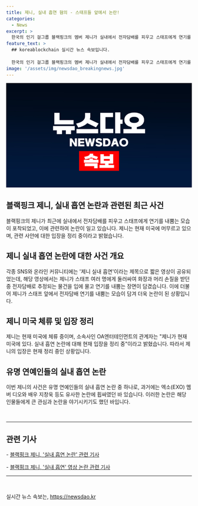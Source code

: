 ```yaml
---
title: 제니, 실내 흡연 혐의 - 스태프들 앞에서 논란!
categories:
  - News
excerpt: >
  한국의 인기 걸그룹 블랙핑크의 멤버 제니가 실내에서 전자담배를 피우고 스태프에게 연기를 내뿜는 영상이 논란을 일으키고 있다. 해당 영상은 브이로그에 올라왔으나 현재는 삭제된 상태이다. 한 누리꾼은 이를 이탈리아 대사관에 신고해 조사를 요청했고, 관련 기관은 엄중히 처분해야 한다고 촉구했다. OA엔터테인먼트 관계자는 제니가 미국에 머물고 있으며, 현재 입장을 정리 중이라고 전했다. 이는 연예인들의 실내 흡연 논란에 새로운 사례일 뿐이지만, 이미 비슷한 경우들이 있었음을 감안해야 한다.
feature_text: >
  ## koreablockchain 실시간 뉴스 속보입니다.

  한국의 인기 걸그룹 블랙핑크의 멤버 제니가 실내에서 전자담배를 피우고 스태프에게 연기를 내뿜는 영상이 논란을 일으키고 있다. 해당 영상은 브이로그에 올라왔으나 현재는 삭제된 상태이다. 한 누리꾼은 이를 이탈리아 대사관에 신고해 조사를 요청했고, 관련 기관은 엄중히 처분해야 한다고 촉구했다. OA엔터테인먼트 관계자는 제니가 미국에 머물고 있으며, 현재 입장을 정리 중이라고 전했다. 이는 연예인들의 실내 흡연 논란에 새로운 사례일 뿐이지만, 이미 비슷한 경우들이 있었음을 감안해야 한다.
image: '/assets/img/newsdao_breakingnews.jpg'
---
```


<p><img src="/assets/img/newsdao_breakingnews.jpg" alt="koreablockchain 속보" /></p>

<h2>블랙핑크 제니, 실내 흡연 논란과 관련된 최근 사건</h2>

<p data-ke-size="size16">블랙핑크의 제니가 최근에 실내에서 전자담배를 피우고 스태프에게 연기를 내뿜는 모습이 포착되었고, 이에 관련하여 논란이 일고 있습니다. 제니는 현재 미국에 머무르고 있으며, 관련 사안에 대한 입장을 정리 중이라고 밝혔습니다.</p>

<h2 data-ke-size="size26">제니 실내 흡연 논란에 대한 사건 개요</h2>

<p data-ke-size="size16">각종 SNS와 온라인 커뮤니티에는 '제니 실내 흡연'이라는 제목으로 짧은 영상이 공유되었는데, 해당 영상에서는 제니가 스태프 여러 명에게 둘러싸여 화장과 머리 손질을 받던 중 전자담배로 추정되는 물건을 입에 물고 연기를 내뿜는 장면이 담겼습니다. 이에 더불어 제니가 스태프 앞에서 전자담배 연기를 내뿜는 모습이 담겨 더욱 논란이 된 상황입니다.</p>

<h2 data-ke-size="size26">제니 미국 체류 및 입장 정리</h2>

<p data-ke-size="size16">제니는 현재 미국에 체류 중이며, 소속사인 OA엔터테인먼트의 관계자는 "제니가 현재 미국에 있다. 실내 흡연 논란에 대해 현재 입장을 정리 중"이라고 밝혔습니다. 따라서 제니의 입장은 현재 정리 중인 상황입니다.</p>

<h2 data-ke-size="size26">유명 연예인들의 실내 흡연 논란</h2>

<p data-ke-size="size16">이번 제니의 사건은 유명 연예인들의 실내 흡연 논란 중 하나로, 과거에는 엑소(EXO) 멤버 디오와 배우 지창욱 등도 유사한 논란에 휩싸였던 바 있습니다. 이러한 논란은 해당 인물들에게 큰 관심과 논란을 야기시키기도 했던 바입니다.</p>

<p data-ke-size="size16">&nbsp;</p>

<hr>

<h2 data-ke-size="size26">관련 기사</h2>

<p data-ke-size="size16">- <a href="https://news.naver.com/main/read.naver?mode=LSD&mid=sec&sid1=106&oid=018&aid=0005022220">블랙핑크 제니, '실내 흡연 논란' 관련 기사</a></p>

<p data-ke-size="size16">- <a href="https://news.naver.com/main/read.naver?mode=LSD&mid=sec&sid1=106&oid=016&aid=0001912161">블랙핑크 제니, '실내 흡연' 영상 논란 관련 기사</a></p>

<hr>

<p data-ke-size="size16">&nbsp;</p>
실시간 뉴스 속보는, <a href="https://newsdao.kr" rel="dofollow">https://newsdao.kr</a>


